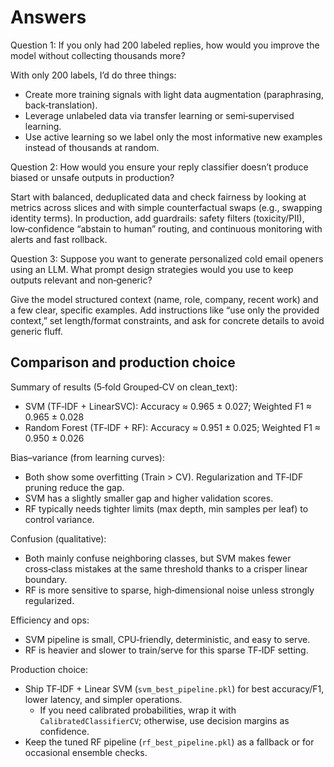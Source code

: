 # Answers

Question 1: If you only had 200 labeled replies, how would you improve the model without collecting thousands more?

With only 200 labels, I’d do three things:
- Create more training signals with light data augmentation (paraphrasing, back‑translation).
- Leverage unlabeled data via transfer learning or semi‑supervised learning.
- Use active learning so we label only the most informative new examples instead of thousands at random.

Question 2: How would you ensure your reply classifier doesn’t produce biased or unsafe outputs in production?

Start with balanced, deduplicated data and check fairness by looking at metrics across slices and with simple counterfactual swaps (e.g., swapping identity terms). In production, add guardrails: safety filters (toxicity/PII), low‑confidence “abstain to human” routing, and continuous monitoring with alerts and fast rollback.

Question 3: Suppose you want to generate personalized cold email openers using an LLM. What prompt design strategies would you use to keep outputs relevant and non‑generic?

Give the model structured context (name, role, company, recent work) and a few clear, specific examples. Add instructions like “use only the provided context,” set length/format constraints, and ask for concrete details to avoid generic fluff.

## Comparison and production choice

Summary of results (5‑fold Grouped‑CV on clean_text):
- SVM (TF‑IDF + LinearSVC): Accuracy ≈ 0.965 ± 0.027; Weighted F1 ≈ 0.965 ± 0.028
- Random Forest (TF‑IDF + RF): Accuracy ≈ 0.951 ± 0.025; Weighted F1 ≈ 0.950 ± 0.026

Bias–variance (from learning curves):
- Both show some overfitting (Train > CV). Regularization and TF‑IDF pruning reduce the gap.
- SVM has a slightly smaller gap and higher validation scores.
- RF typically needs tighter limits (max depth, min samples per leaf) to control variance.

Confusion (qualitative):
- Both mainly confuse neighboring classes, but SVM makes fewer cross‑class mistakes at the same threshold thanks to a crisper linear boundary.
- RF is more sensitive to sparse, high‑dimensional noise unless strongly regularized.

Efficiency and ops:
- SVM pipeline is small, CPU‑friendly, deterministic, and easy to serve.
- RF is heavier and slower to train/serve for this sparse TF‑IDF setting.

Production choice:
- Ship TF‑IDF + Linear SVM (`svm_best_pipeline.pkl`) for best accuracy/F1, lower latency, and simpler operations.
  - If you need calibrated probabilities, wrap it with `CalibratedClassifierCV`; otherwise, use decision margins as confidence.
- Keep the tuned RF pipeline (`rf_best_pipeline.pkl`) as a fallback or for occasional ensemble checks.